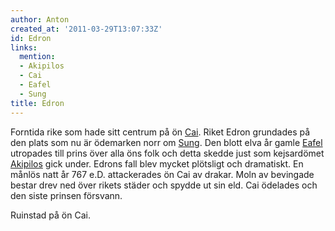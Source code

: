 ```yaml
---
author: Anton
created_at: '2011-03-29T13:07:33Z'
id: Edron
links:
  mention:
  - Akipilos
  - Cai
  - Eafel
  - Sung
title: Edron
---
```


Forntida rike som hade sitt centrum på ön [Cai]. Riket Edron grundades på den plats som nu är
ödemarken norr om [Sung]. Den blott elva år gamle [Eafel] utropades till prins över alla öns folk
och detta skedde just som kejsardömet [Akipilos] gick under. Edrons fall blev mycket plötsligt och
dramatiskt. En månlös natt år 767 e.D. attackerades ön Cai av drakar. Moln av bevingade bestar drev
ned över rikets städer och spydde ut sin eld. Cai ödelades och den siste prinsen försvann.

Ruinstad på ön Cai.

  [Cai]: Cai
  [Sung]: Sung
  [Eafel]: Eafel
  [Akipilos]: Akipilos
